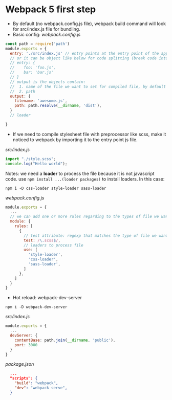 # Webpack 5 first step

- By default (no webpack.config.js file), webpack build command will look for src/index.js file for bundling.
- Basic config:
  _webpack.config.js_

```js
const path = require('path')
module.exports = {
  entry: './src/index.js' // entry points at the entry point of the application
  // or it can be object like below for code splitting (break code into smaller chunks):
  // entry: {
  //    foo: 'foo.js',
  //    bar: 'bar.js'
  // }
  // output is the objects contain:
  //  1. name of the file we want to set for compiled file, by default it's main.js
  //  2. path
  output: {
    filename: 'awesome.js',
    path: path.resolve(__dirname, 'dist'),
  }
  // loader

}
```

- If we need to compile stylesheet file with preprocessor like scss, make it noticed to webpack by importing it to the entry point js file.

_src/index.js_

```js
import "./style.scss";
console.log("Hello world");
```

Notes: we need a **loader** to process the file because it is not javascript code.
use `npm install ...(loader packages)` to install loaders. In this case:

```
npm i -D css-loader style-loader sass-loader
```

_webpack.config.js_

```js
module.exports = {
  ...
  // we can add one or more rules regarding to the types of file we want webpack to compile
  module: {
    rules: [
      {
        // test attribute: regexp that matches the type of file we want the loader to run on
        test: /\.scss$/,
        // loaders to process file
        use: [
          'style-loader',
          'css-loader',
          'sass-loader',
        ]
      },
    ]
  }
}
```

- Hot reload: webpack-dev-server

```
npm i -D webpack-dev-server
```

_src/index.js_

```js
module.exports = {
  ...
  devServer: {
    contentBase: path.join(__dirname, 'public'),
    port: 3000
  }
}
```

_package.json_

```json
  ...
  "scripts": {
    "build": "webpack",
    "dev": "webpack serve",
  }
```
